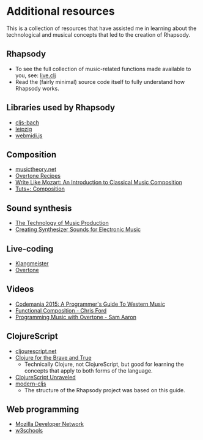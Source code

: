 # Additional resources

This is a collection of resources that have assisted me in learning
about the technological and musical concepts that led to the creation
of Rhapsody.

## Rhapsody

* To see the full collection of music-related functions made available
  to you, see:
  [live.clj](https://github.com/ben-denham/rhapsody/blob/master/src/cljs/rhapsody/live.clj)
* Read the (fairly minimal) source code itself to fully understand how
  Rhapsody works.

## Libraries used by Rhapsody

* [cljs-bach](https://github.com/ctford/cljs-bach)
* [leipzig](https://github.com/ctford/leipzig)
* [webmidi.js](https://github.com/cotejp/webmidi)

## Composition

* [musictheory.net](https://www.musictheory.net/)
* [Overtone Recipes](https://overtone-recipes.github.io/)
* [Write Like Mozart: An Introduction to Classical Music Composition](https://www.coursera.org/learn/classical-composition)
* [Tuts+: Composition](https://music.tutsplus.com/categories/composition)


## Sound synthesis

* [The Technology of Music Production](https://www.coursera.org/learn/technology-of-music-production)
* [Creating Synthesizer Sounds for Electronic Music](https://www.coursera.org/learn/music-synthesizer)

## Live-coding

* [Klangmeister](http://ctford.github.io/klangmeister/)
* [Overtone](http://overtone.github.io/)

## Videos

* [Codemania 2015: A Programmer's Guide To Western Music](https://www.youtube.com/watch?v=xpSYWd_aIiI)
* [Functional Composition - Chris Ford](https://www.youtube.com/watch?v=Mfsnlbd-4xQ)
* [Programming Music with Overtone - Sam Aaron](https://www.youtube.com/watch?v=imoWGsipe4k)

## ClojureScript

* [cljourescript.net](https://clojurescript.org/)
* [Clojure for the Brave and True](http://www.braveclojure.com/clojure-for-the-brave-and-true/)
  * Technically Clojure, not ClojureScript, but good for learning the
    concepts that apply to both forms of the language.
* [ClojureScript Unraveled](https://funcool.github.io/clojurescript-unraveled/)
* [modern-cljs](https://github.com/magomimmo/modern-cljs)
  * The structure of the Rhapsody project was based on this guide.

## Web programming

* [Mozilla Developer Network](https://developer.mozilla.org/en-US/docs/Learn)
* [w3schools](http://www.w3schools.com/)
